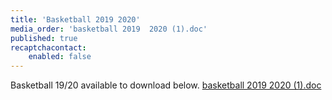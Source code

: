 ```yaml
---
title: 'Basketball 2019 2020'
media_order: 'basketball 2019  2020 (1).doc'
published: true
recaptchacontact:
    enabled: false
---
```


Basketball 19/20 available to download below.
[basketball 2019  2020 (1).doc](basketball%202019%20%202020%20%281%29.doc)